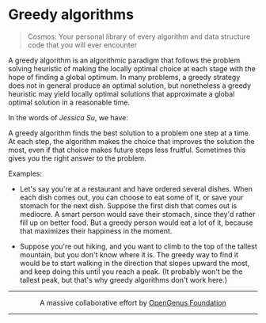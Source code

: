 # Greedy algorithms
> Cosmos: Your personal library of every algorithm and data structure code that you will ever encounter

A greedy algorithm is an algorithmic paradigm that follows the problem solving heuristic of making the locally optimal choice at each stage with the hope of finding a global optimum. In many problems, a greedy strategy does not in general produce an optimal solution, but nonetheless a greedy heuristic may yield locally optimal solutions that approximate a global optimal solution in a reasonable time.

In the words of _Jessica Su_, we have:

A greedy algorithm finds the best solution to a problem one step at a time.  At each step, the algorithm makes the choice that improves the solution the most, even if that choice makes future steps less fruitful.  Sometimes this gives you the right answer to the problem.

Examples:
* Let's say you're at a restaurant and have ordered several dishes.  When each dish comes out, you can choose to eat some of it, or save your stomach for the next dish.
Suppose the first dish that comes out is mediocre.  A smart person would save their stomach, since they'd rather fill up on better food.  But a greedy person would eat a lot of it, because that maximizes their happiness in the moment.

* Suppose you're out hiking, and you want to climb to the top of the tallest mountain, but you don't know where it is.  The greedy way to find it would be to start walking in the direction that slopes upward the most, and keep doing this until you reach a peak.  (It probably won't be the tallest peak, but that's why greedy algorithms don't work here.)

---

<p align="center">
	A massive collaborative effort by <a href="https://github.com/OpenGenus/cosmos">OpenGenus Foundation</a> 
</p>

---
